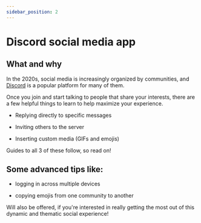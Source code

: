 ```yaml
---
sidebar_position: 2
---
```


# Discord social media app

## What and why

In the 2020s, social media is increasingly organized by communities, and [Discord](https://www.discord.com) is a popular platform for many of them.

Once you join and start talking to people that share your interests, there are a few helpful things to learn to help maximize your experience.


- Replying directly to specific messages

- Inviting others to the server

- Inserting custom media (GIFs and emojis)

Guides to all 3 of these follow, so read on!

## Some advanced tips like:

- logging in across multiple devices

- copying emojis from one community to another

Will also be offered, if you're interested in really getting the most out of this dynamic and thematic social experience!
